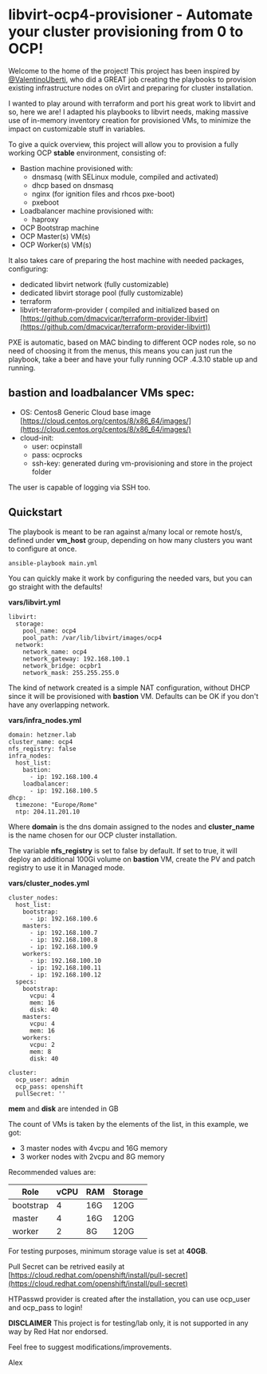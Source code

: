 
# libvirt-ocp4-provisioner - Automate your cluster provisioning from 0 to OCP!
Welcome to the home of the project!
This project has been inspired by [@ValentinoUberti](https://github.com/ValentinoUberti), who did a GREAT job creating the playbooks to provision existing infrastructure nodes on oVirt and preparing for cluster installation.  

I wanted to play around with terraform and port his great work to libvirt and so, here we are! I adapted his playbooks to libvirt needs, making massive use of in-memory inventory creation for provisioned VMs, to minimize the impact on customizable stuff in variables.

To give a quick overview, this project will allow you to provision a fully working OCP **stable** environment, consisting of:

- Bastion machine provisioned with:
	- dnsmasq (with SELinux module, compiled and activated) 
	- dhcp based on dnsmasq
	- nginx (for ignition files and rhcos pxe-boot)
	- pxeboot
- Loadbalancer machine provisioned with:
	- haproxy
- OCP Bootstrap machine
- OCP Master(s) VM(s)
- OCP Worker(s) VM(s)

It also takes care of preparing the host machine with needed packages, configuring:
- dedicated libvirt network (fully customizable)
- dedicated libvirt storage pool (fully customizable) 
- terraform 
- libvirt-terraform-provider ( compiled and initialized based on [https://github.com/dmacvicar/terraform-provider-libvirt](https://github.com/dmacvicar/terraform-provider-libvirt))

PXE is automatic, based on MAC binding to different OCP nodes role, so no need of choosing it from the menus, this means you can just run the playbook, take a beer and have your fully running OCP .4.3.10 stable up and running.

## **bastion** and **loadbalancer** VMs spec:

- OS: Centos8 Generic Cloud base image [https://cloud.centos.org/centos/8/x86_64/images/](https://cloud.centos.org/centos/8/x86_64/images/)  
- cloud-init:   
  - user: ocpinstall  
  - pass: ocprocks  
  - ssh-key: generated during vm-provisioning and store in the project folder  

The user is capable of logging via SSH too.  

## Quickstart
The playbook is meant to be ran against a/many local or remote host/s, defined under **vm_host** group, depending on how many clusters you want to configure at once.  

    ansible-playbook main.yml

You can quickly make it work by configuring the needed vars, but you can go straight with the defaults!

**vars/libvirt.yml**

    libvirt:                       
      storage:                     
        pool_name: ocp4
        pool_path: /var/lib/libvirt/images/ocp4
      network:                     
        network_name: ocp4         
        network_gateway: 192.168.100.1
        network_bridge: ocpbr1     
        network_mask: 255.255.255.0

The kind of network created is a simple NAT configuration, without DHCP since it will be provisioned with **bastion** VM. Defaults can be OK if you don't have any overlapping network.


**vars/infra_nodes.yml**

    domain: hetzner.lab
    cluster_name: ocp4
    nfs_registry: false
    infra_nodes:
      host_list:
        bastion:
          - ip: 192.168.100.4
        loadbalancer:
          - ip: 192.168.100.5
    dhcp:
      timezone: "Europe/Rome"
      ntp: 204.11.201.10

Where **domain** is the dns domain assigned to the nodes and **cluster_name** is the name chosen for our OCP cluster installation.

The variable **nfs_registry** is set to false by default. If set to true, it will deploy an additional 100Gi volume on **bastion** VM, create the PV and patch registry to use it in Managed mode.

**vars/cluster_nodes.yml**

    cluster_nodes:
      host_list:
        bootstrap:
          - ip: 192.168.100.6
        masters:
          - ip: 192.168.100.7
          - ip: 192.168.100.8
          - ip: 192.168.100.9
        workers:
          - ip: 192.168.100.10
          - ip: 192.168.100.11
          - ip: 192.168.100.12
      specs:
        bootstrap:
          vcpu: 4
          mem: 16
          disk: 40
        masters:
          vcpu: 4
          mem: 16
        workers:
          vcpu: 2
          mem: 8
          disk: 40
            
    cluster:
      ocp_user: admin
      ocp_pass: openshift
      pullSecret: ''

**mem** and **disk** are intended in GB

The count of VMs is taken by the elements of the list, in this example, we got:

- 3 master nodes with 4vcpu and 16G memory
- 3 worker nodes with 2vcpu and 8G memory  

Recommended values are:

| Role | vCPU | RAM | Storage |
|--|--|--|--|
| bootstrap | 4 | 16G | 120G |
| master | 4 | 16G | 120G |
| worker | 2 | 8G | 120G |

For testing purposes, minimum storage value is set at **40GB**.

Pull Secret can be retrived easily at [https://cloud.redhat.com/openshift/install/pull-secret](https://cloud.redhat.com/openshift/install/pull-secret)  

HTPasswd provider is created after the installation, you can use ocp_user and ocp_pass to login!

**DISCLAIMER**
This project is for testing/lab only, it is not supported in any way by Red Hat nor endorsed.

Feel free to suggest modifications/improvements.

Alex
